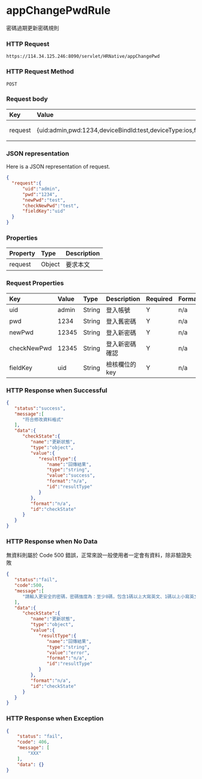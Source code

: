 # appChangePwdRule
密碼過期更新密碼規則

### HTTP Request
```
https://114.34.125.246:8090/servlet/HRNative/appChangePwd
```

### HTTP Request Method
```
POST
```

### Request body
| Key | Value | Type | Description |
|:----------|:-------------|:-----|:------------|
| request | {uid:admin,pwd:1234,deviceBindId:test,deviceType:ios,fieldKey:uid} | Object | 請將帳號密碼組成物件 |

### JSON representation
Here is a JSON representation of request.
```json
{
  "request":{
      "uid":"admin",
      "pwd":"1234",
      "newPwd":"test",
      "checkNewPwd":"test",
      "fieldKey":"uid"
  }
}
```

### Properties
| Property | Type | Description |
|:---------|:-----|:------------|
| request | Object | 要求本文 |

### Request Properties
| Key | Value | Type | Description | Required | Format |
|:----------|:-------------|:-----|:------------|:------------|:------------|
| uid | admin | String | 登入帳號 | Y | n/a |
| pwd | 1234 | String | 登入舊密碼 | Y | n/a |
| newPwd | 12345 | String | 登入新密碼 | Y | n/a |
| checkNewPwd | 12345 | String | 登入新密碼確認 | Y | n/a |
| fieldKey | uid | String | 檢核欄位的key | Y | n/a |

### HTTP Response when Successful
```json
{
   "status":"success",
   "message":[
      "符合修改資料格式"
   ],
   "data":{
      "checkState":{
         "name":"更新狀態",
         "type":"object",
         "value":{
            "resultType":{
               "name":"回傳結果",
               "type":"string",
               "value":"success",
               "format":"n/a",
               "id":"resultType"
            }
         },
         "format":"n/a",
         "id":"checkState"
      }
   }
}
```

### HTTP Response when No Data
無資料則屬於 Code 500 錯誤，正常來說一般使用者一定會有資料，除非驗證失敗
```json
{
   "status":"fail",
   "code":500,
   "message":[
      "請輸入更安全的密碼，密碼強度為：至少8碼，包含1碼以上大寫英文、1碼以上小寫英文、1碼以上數字!Please enter a more secure password, the password strength is: at least 8 words , including 1 or more uppercase English 1 or more lowercase English、1 or more digits!"
   ],
   "data":{
      "checkState":{
         "name":"更新狀態",
         "type":"object",
         "value":{
            "resultType":{
               "name":"回傳結果",
               "type":"string",
               "value":"error",
               "format":"n/a",
               "id":"resultType"
            }
         },
         "format":"n/a",
         "id":"checkState"
      }
   }
}
```
### HTTP Response when Exception
```json
{
    "status": "fail",
    "code": 406,
    "message": [
        "XXX"
    ],
    "data": {}
}
```
